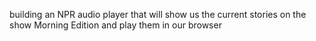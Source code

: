 building an NPR audio player that will show us the current stories on the show Morning Edition and play them in our browser
